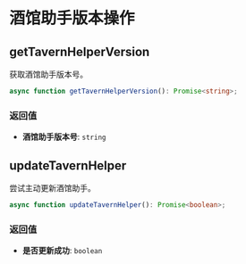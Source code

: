 # 酒馆助手版本操作
<CustomTOC />

## getTavernHelperVersion

获取酒馆助手版本号。

```typescript
async function getTavernHelperVersion(): Promise<string>;
```
### 返回值
- **酒馆助手版本号**: `string`

## updateTavernHelper
尝试主动更新酒馆助手。

```typescript
async function updateTavernHelper(): Promise<boolean>;
```

### 返回值
- **是否更新成功**: `boolean`
